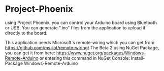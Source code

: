 # Project-Phoenix
using Project Phoenix, you can control your Arduino board using Bluetooth or USB. You can generate ".ino" files from the application to upload it directly to the board.

This application needs Microsoft's remote-wiring which you can get from: https://github.com/ms-iot/remote-wiring/
The Beta 2 using NuGet Package, you can get it from here: https://www.nuget.org/packages/Windows-Remote-Arduino 
or entering this command in NuGet Console: Install-Package Windows-Remote-Arduino
